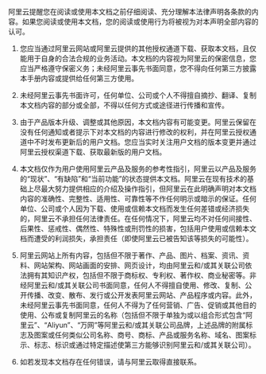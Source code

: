阿里云提醒您在阅读或使用本文档之前仔细阅读、充分理解本法律声明各条款的内容。如果您阅读或使用本文档，您的阅读或使用行为将被视为对本声明全部内容的认可。

1.	您应当通过阿里云网站或阿里云提供的其他授权通道下载、获取本文档，且仅能用于自身的合法合规的业务活动。本文档的内容视为阿里云的保密信息，您应当严格遵守保密义务；未经阿里云事先书面同意，您不得向任何第三方披露本手册内容或提供给任何第三方使用。

2.	未经阿里云事先书面许可，任何单位、公司或个人不得擅自摘抄、翻译、复制本文档内容的部分或全部，不得以任何方式或途径进行传播和宣传。

3.	由于产品版本升级、调整或其他原因，本文档内容有可能变更。阿里云保留在没有任何通知或者提示下对本文档的内容进行修改的权利，并在阿里云授权通道中不时发布更新后的用户文档。您应当实时关注用户文档的版本变更并通过阿里云授权渠道下载、获取最新版的用户文档。

4.	本文档仅作为用户使用阿里云产品及服务的参考性指引，阿里云以产品及服务的“现状”、“有缺陷”和“当前功能”的状态提供本文档。阿里云在现有技术的基础上尽最大努力提供相应的介绍及操作指引，但阿里云在此明确声明对本文档内容的准确性、完整性、适用性、可靠性等不作任何明示或暗示的保证。任何单位、公司或个人因为下载、使用或信赖本文档而发生任何差错或经济损失的，阿里云不承担任何法律责任。在任何情况下，阿里云均不对任何间接性、后果性、惩戒性、偶然性、特殊性或刑罚性的损害，包括用户使用或信赖本文档而遭受的利润损失，承担责任（即使阿里云已被告知该等损失的可能性）。

5.	阿里云网站上所有内容，包括但不限于著作、产品、图片、档案、资讯、资料、网站架构、网站画面的安排、网页设计，均由阿里云和/或其关联公司依法拥有其知识产权，包括但不限于商标权、专利权、著作权、商业秘密等。非经阿里云和/或其关联公司书面同意，任何人不得擅自使用、修改、复制、公开传播、改变、散布、发行或公开发表阿里云网站、产品程序或内容。此外，未经阿里云事先书面同意，任何人不得为了任何营销、广告、促销或其他目的使用、公布或复制阿里云的名称（包括但不限于单独为或以组合形式包含“阿里云”、“Aliyun”、“万网”等阿里云和/或其关联公司品牌，上述品牌的附属标志及图案或任何类似公司名称、商号、商标、产品或服务名称、域名、图案标示、标志、标识或通过特定描述使第三方能够识别阿里云和/或其关联公司）。

6.	如若发现本文档存在任何错误，请与阿里云取得直接联系。 


